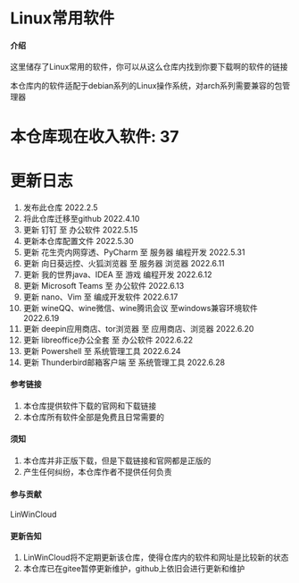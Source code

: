 # Linux常用软件

#### 介绍
这里储存了Linux常用的软件，你可以从这么仓库内找到你要下载啊的软件的链接

本仓库内的软件适配于debian系列的Linux操作系统，对arch系列需要兼容的包管理器

# 本仓库现在收入软件: 37

# 更新日志
1. 发布此仓库 2022.2.5
2. 将此仓库迁移至github 2022.4.10
3. 更新 钉钉 至 办公软件 2022.5.15
4. 更新本仓库配置文件 2022.5.30
5. 更新 花生壳内网穿透、PyCharm 至 服务器 编程开发 2022.5.31
6. 更新 向日葵远控、火狐浏览器 至 服务器 浏览器 2022.6.11
7. 更新 我的世界java、IDEA 至 游戏 编程开发 2022.6.12
8. 更新 Microsoft Teams 至 办公软件 2022.6.13
9. 更新 nano、Vim 至 编成开发软件 2022.6.17
10. 更新 wineQQ、wine微信、wine腾讯会议 至windows兼容环境软件 2022.6.19
11. 更新 deepin应用商店、tor浏览器 至 应用商店、浏览器 2022.6.20
12. 更新 libreoffice办公全套 至 办公软件 2022.6.22
13. 更新 Powershell 至 系统管理工具 2022.6.24
14. 更新 Thunderbird邮箱客户端 至 系统管理工具 2022.6.28

#### 参考链接
1. 本仓库提供软件下载的官网和下载链接
2. 本仓库所有软件全部是免费且日常需要的

####  须知
1. 本仓库并非正版下载，但是下载链接和官网都是正版的
2. 产生任何纠纷，本仓库作者不提供任何负责

#### 参与贡献

LinWinCloud

#### 更新告知
1. LinWinCloud将不定期更新该仓库，使得仓库内的软件和网址是比较新的状态
2. 本仓库已在gitee暂停更新维护，github上依旧会进行更新和维护
